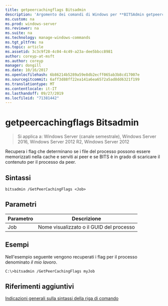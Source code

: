 ```yaml
---
title: getpeercachingflags Bitsadmin
description: 'Argomento dei comandi di Windows per **BITSAdmin getpeercachingflags** : recupera i flag che determinano se i file del processo possono essere memorizzati nella cache e serviti ai peer e se BITS è in grado di scaricare il contenuto per il processo da peer.'
ms.custom: na
ms.prod: windows-server
ms.reviewer: na
ms.suite: na
ms.technology: manage-windows-commands
ms.tgt_pltfrm: na
ms.topic: article
ms.assetid: 3c3c9f28-4c04-4c49-a23a-dee5bbcc8981
author: coreyp-at-msft
ms.author: coreyp
manager: dongill
ms.date: 10/16/2017
ms.openlocfilehash: 6b86214b5289a59e8db2ecff065ab3b8cd17007e
ms.sourcegitcommit: 6aff3d88ff22ea141a6ea6572a5ad8dd6321f199
ms.translationtype: MT
ms.contentlocale: it-IT
ms.lasthandoff: 09/27/2019
ms.locfileid: "71381442"
---
```

# <a name="bitsadmin-getpeercachingflags"></a>getpeercachingflags Bitsadmin

>Si applica a: Windows Server (canale semestrale), Windows Server 2016, Windows Server 2012 R2, Windows Server 2012

Recupera i flag che determinano se i file del processo possono essere memorizzati nella cache e serviti ai peer e se BITS è in grado di scaricare il contenuto per il processo da peer.

## <a name="syntax"></a>Sintassi

```
bitsadmin /GetPeerCachingFlags <Job> 
```

## <a name="parameters"></a>Parametri

|Parametro|Descrizione|
|-------|--------|
|Job|Nome visualizzato o il GUID del processo|

## <a name="BKMK_examples"></a>Esempi
Nell'esempio seguente vengono recuperati i flag per il processo denominato *il mio lavoro*.

```
C:\>bitsadmin /GetPeerCachingFlags myJob
```

## <a name="additional-references"></a>Riferimenti aggiuntivi
[Indicazioni generali sulla sintassi della riga di comando](command-line-syntax-key.md)


